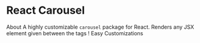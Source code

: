 # React Carousel

About
A highly customizable `carousel` package for React. Renders any JSX element given between the tags ! Easy Customizations